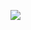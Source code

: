 ![](https://github.com/rosannagamal/CS4810-Milestone3/assets/100275599/f83202fa-0b12-432c-b18c-d64fe5bb1d15)

